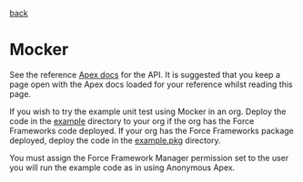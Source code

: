 [back](../../README.md)
# Mocker

See the reference [Apex docs](SfApexDocs/mocker.html) for the API. It is suggested that you keep a page open
with the Apex docs loaded for your reference whilst reading this page.

If you wish to try the example unit test using Mocker in an org. Deploy the code in the
[example](https://github.com/markbrennand/force-frameworks/tree/gh-pages/example/mocker) directory to  your org if the
org has the Force Frameworks code deployed. If your org has the Force Frameworks package deployed, deploy the code in
the [example.pkg](https://github.com/markbrennand/force-frameworks/tree/gh-pages/example.pkg/mocker) directory.


You must assign the Force Framework Manager permission set to the user you will run the example code as in using Anonymous Apex.